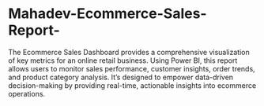 # Mahadev-Ecommerce-Sales-Report-
The Ecommerce Sales Dashboard provides a comprehensive visualization of key metrics for an online retail business. Using Power BI, this report allows users to monitor sales performance, customer insights, order trends, and product category analysis. It’s designed to empower data-driven decision-making by providing real-time, actionable insights into ecommerce operations.
